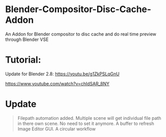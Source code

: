 # Blender-Compositor-Disc-Cache-Addon
An Addon for Blender compositor to disc cache and do real time preview through Blender VSE

# Tutorial: 
Update for Blender 2.8: https://youtu.be/g1ZkPSLqGnU

https://www.youtube.com/watch?v=chIdSAR_8NY

# Update
> Filepath automation added. Multiple scene will get individual file path in there own scene. No need to set it anymore.
> A buffer to refresh Image Editor GUI.
> A circular workflow
